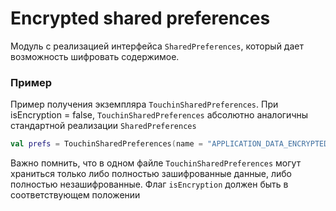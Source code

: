 Encrypted shared preferences
============================

Модуль с реализацией интерфейса `SharedPreferences`, который дает возможность шифровать содержимое.

### Пример

Пример получения экземпляра `TouchinSharedPreferences`. При isEncryption = false, `TouchinSharedPreferences` абсолютно аналогичны стандартной реализации `SharedPreferences`

```kotlin
val prefs = TouchinSharedPreferences(name = "APPLICATION_DATA_ENCRYPTED", context = context, isEncryption = true)
```

Важно помнить, что в одном файле `TouchinSharedPreferences` могут храниться только либо полностью зашифрованные данные, либо полностью незашифрованные. Флаг `isEncryption` должен быть в соответствующем положении